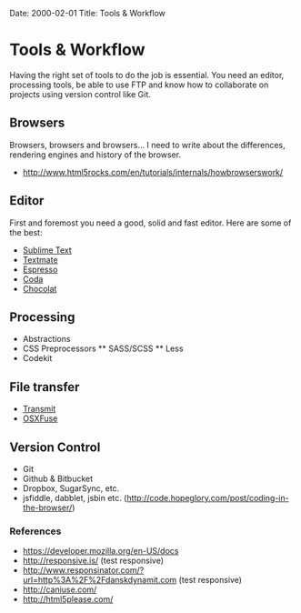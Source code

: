 Date: 2000-02-01
Title: Tools & Workflow

# Tools & Workflow
Having the right set of tools to do the job is essential. You need an editor, processing tools, be able to use FTP and know how to collaborate on projects using version control like Git.

## Browsers
Browsers, browsers and browsers… I need to write about the differences, rendering engines and history of the browser.
- http://www.html5rocks.com/en/tutorials/internals/howbrowserswork/

## Editor
First and foremost you need a good, solid and fast editor. Here are some of the best:
- [Sublime Text](http://www.sublimetext.com/)
- [Textmate](http://macromates.com/)
- [Espresso](http://macrabbit.com/espresso/)
- [Coda](http://panic.com/coda/)
- [Chocolat](http://chocolatapp.com/)

## Processing
* Abstractions
* CSS Preprocessors
** SASS/SCSS
** Less
* Codekit

## File transfer
- [Transmit](http://panic.com/transmit/)
- [OSXFuse](http://osxfuse.github.com/)

## Version Control
- Git
- Github & Bitbucket
- Dropbox, SugarSync, etc.
- jsfiddle, dabblet, jsbin etc. (http://code.hopeglory.com/post/coding-in-the-browser/)

### References
- https://developer.mozilla.org/en-US/docs
- http://responsive.is/ (test responsive)
- http://www.responsinator.com/?url=http%3A%2F%2Fdanskdynamit.com (test responsive)
- http://caniuse.com/
- http://html5please.com/
